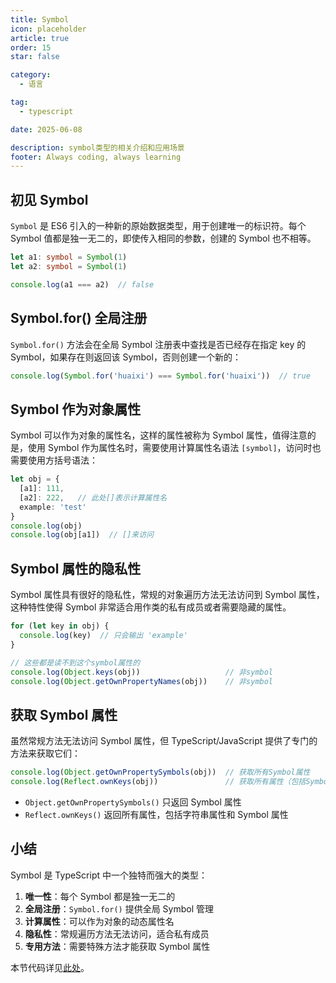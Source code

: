 ```yaml
---
title: Symbol
icon: placeholder
article: true
order: 15
star: false

category:
  - 语言

tag:
  - typescript

date: 2025-06-08

description: symbol类型的相关介绍和应用场景
footer: Always coding, always learning
---
```


<!-- more -->

## 初见 Symbol

`Symbol` 是 ES6 引入的一种新的原始数据类型，用于创建唯一的标识符。每个 Symbol 值都是独一无二的，即使传入相同的参数，创建的 Symbol 也不相等。

```typescript
let a1: symbol = Symbol(1)
let a2: symbol = Symbol(1)

console.log(a1 === a2)  // false
```

## Symbol.for() 全局注册

`Symbol.for()` 方法会在全局 Symbol 注册表中查找是否已经存在指定 key 的 Symbol，如果存在则返回该 Symbol，否则创建一个新的：

```typescript
console.log(Symbol.for('huaixi') === Symbol.for('huaixi'))  // true
```

## Symbol 作为对象属性

Symbol 可以作为对象的属性名，这样的属性被称为 Symbol 属性，值得注意的是，使用 Symbol 作为属性名时，需要使用计算属性名语法 `[symbol]`，访问时也需要使用方括号语法：

```typescript
let obj = {
  [a1]: 111,
  [a2]: 222,   // 此处[]表示计算属性名
  example: 'test'
}
console.log(obj)
console.log(obj[a1])  // []来访问
```

## Symbol 属性的隐私性

Symbol 属性具有很好的隐私性，常规的对象遍历方法无法访问到 Symbol 属性，这种特性使得 Symbol 非常适合用作类的私有成员或者需要隐藏的属性。

```typescript
for (let key in obj) {
  console.log(key)  // 只会输出 'example'
}

// 这些都是读不到这个symbol属性的
console.log(Object.keys(obj))                   // 非symbol
console.log(Object.getOwnPropertyNames(obj))    // 非symbol
```

## 获取 Symbol 属性

虽然常规方法无法访问 Symbol 属性，但 TypeScript/JavaScript 提供了专门的方法来获取它们：

```typescript
console.log(Object.getOwnPropertySymbols(obj))  // 获取所有Symbol属性
console.log(Reflect.ownKeys(obj))               // 获取所有属性（包括Symbol）
```

- `Object.getOwnPropertySymbols()` 只返回 Symbol 属性
- `Reflect.ownKeys()` 返回所有属性，包括字符串属性和 Symbol 属性

## 小结

Symbol 是 TypeScript 中一个独特而强大的类型：

1. **唯一性**：每个 Symbol 都是独一无二的
2. **全局注册**：`Symbol.for()` 提供全局 Symbol 管理
3. **计算属性**：可以作为对象的动态属性名
4. **隐私性**：常规遍历方法无法访问，适合私有成员
5. **专用方法**：需要特殊方法才能获取 Symbol 属性

本节代码详见[此处](https://github.com/KBchulan/ClBlogs-Src/blob/main/blogs-main/typescript/15-symbol/index.ts)。

